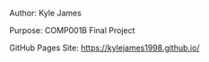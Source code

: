 Author: Kyle James

Purpose: COMP001B Final Project

GitHub Pages Site: https://kylejames1998.github.io/